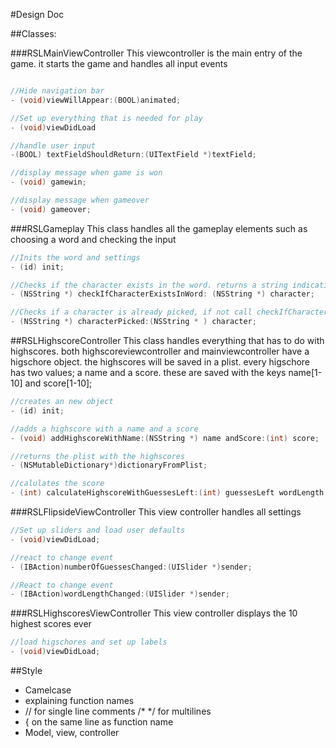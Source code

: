 #Design Doc


##Classes:


###RSLMainViewController
This viewcontroller is the main entry of the game. it starts the game and handles all input events
```objective-c

//Hide navigation bar
- (void)viewWillAppear:(BOOL)animated;

//Set up everything that is needed for play
- (void)viewDidLoad

//handle user input
-(BOOL) textFieldShouldReturn:(UITextField *)textField;

//display message when game is won
- (void) gamewin;

//display message when gameover
- (void) gameover;
```


###RSLGameplay
This class handles all the gameplay elements such as choosing a word and checking the input
```Objective-c
//Inits the word and settings
- (id) init;

//Checks if the character exists in the word. returns a string indicating if it does
- (NSString *) checkIfCharacterExistsInWord: (NSString *) character;

//Checks if a character is already picked, if not call checkIfCharacterExistsinword
- (NSString *) characterPicked:(NSString * ) character;
```

##RSLHighscoreController
This class handles everything that has to do with highscores. both highscoreviewcontroller and mainviewcontroller have a higschore object.
the highscores will be saved in a plist. every higschore has two values; a name and a score. these are saved with the keys name[1-10] and score[1-10];
```Objective-c
//creates an new object
- (id) init;

//adds a highscore with a name and a score
- (void) addHighscoreWithName:(NSString *) name andScore:(int) score;

//returns the plist with the highscores
- (NSMutableDictionary*)dictionaryFromPlist;

//calulates the score
- (int) calculateHighscoreWithGuessesLeft:(int) guessesLeft wordLength:(int) wordLength totalNumberGuesses:(int) totalNumberGuesses;
```


###RSLFlipsideViewController
This view controller handles all settings
```objective-c
//Set up sliders and load user defaults
- (void)viewDidLoad;

//react to change event
- (IBAction)numberOfGuessesChanged:(UISlider *)sender;

//React to change event
- (IBAction)wordLengthChanged:(UISlider *)sender; 
```


###RSLHighscoresViewController
This view controller displays the 10 highest scores ever
```objective-c
//load higschores and set up labels
- (void)viewDidLoad;
```

##Style
- Camelcase
- explaining function names
- // for single line comments /* */ for multilines
- { on the same line as function name
- Model, view, controller
